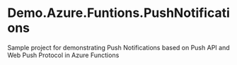 # Demo.Azure.Funtions.PushNotifications
Sample project for demonstrating Push Notifications based on Push API and Web Push Protocol in Azure Functions
